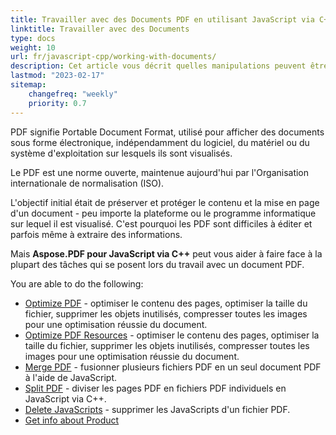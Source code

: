 ```yaml
---
title: Travailler avec des Documents PDF en utilisant JavaScript via C++
linktitle: Travailler avec des Documents
type: docs
weight: 10
url: fr/javascript-cpp/working-with-documents/
description: Cet article vous décrit quelles manipulations peuvent être effectuées avec le document à l'aide de la bibliothèque Aspose.PDF pour JavaScript via C++.
lastmod: "2023-02-17"
sitemap:
    changefreq: "weekly"
    priority: 0.7
---
```


PDF signifie Portable Document Format, utilisé pour afficher des documents sous forme électronique, indépendamment du logiciel, du matériel ou du système d'exploitation sur lesquels ils sont visualisés.

Le PDF est une norme ouverte, maintenue aujourd'hui par l'Organisation internationale de normalisation (ISO).

L'objectif initial était de préserver et protéger le contenu et la mise en page d'un document - peu importe la plateforme ou le programme informatique sur lequel il est visualisé. C'est pourquoi les PDF sont difficiles à éditer et parfois même à extraire des informations.

Mais **Aspose.PDF pour JavaScript via C++** peut vous aider à faire face à la plupart des tâches qui se posent lors du travail avec un document PDF.

You are able to do the following:

- [Optimize PDF](/pdf/javascript-cpp/optimize-pdf/) - optimiser le contenu des pages, optimiser la taille du fichier, supprimer les objets inutilisés, compresser toutes les images pour une optimisation réussie du document.
- [Optimize PDF Resources](/pdf/javascript-cpp/optimize-pdf-resources/) - optimiser le contenu des pages, optimiser la taille du fichier, supprimer les objets inutilisés, compresser toutes les images pour une optimisation réussie du document.
- [Merge PDF](/pdf/javascript-cpp/merge-pdf/) - fusionner plusieurs fichiers PDF en un seul document PDF à l'aide de JavaScript.
- [Split PDF](/pdf/javascript-cpp/split-pdf/) - diviser les pages PDF en fichiers PDF individuels en JavaScript via C++.
- [Delete JavaScripts](/pdf/javascript-cpp/delete-javascripts/) - supprimer les JavaScripts d'un fichier PDF.
- [Get info about Product](/pdf/javascript-cpp/get-info-about-product/)